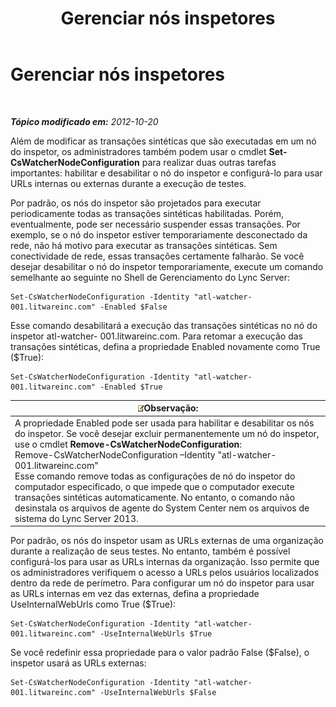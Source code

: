 ﻿---
title: Gerenciar nós inspetores
TOCTitle: Gerenciar nós inspetores
ms:assetid: 66deaf49-a71f-4a6e-ada0-ea8b688ee921
ms:mtpsurl: https://technet.microsoft.com/pt-br/library/JJ688078(v=OCS.15)
ms:contentKeyID: 49886245
ms.date: 05/19/2016
mtps_version: v=OCS.15
ms.translationtype: HT
---

# Gerenciar nós inspetores

 

_**Tópico modificado em:** 2012-10-20_

Além de modificar as transações sintéticas que são executadas em um nó do inspetor, os administradores também podem usar o cmdlet **Set-CsWatcherNodeConfiguration** para realizar duas outras tarefas importantes: habilitar e desabilitar o nó do inspetor e configurá-lo para usar URLs internas ou externas durante a execução de testes.

Por padrão, os nós do inspetor são projetados para executar periodicamente todas as transações sintéticas habilitadas. Porém, eventualmente, pode ser necessário suspender essas transações. Por exemplo, se o nó do inspetor estiver temporariamente desconectado da rede, não há motivo para executar as transações sintéticas. Sem conectividade de rede, essas transações certamente falharão. Se você desejar desabilitar o nó do inspetor temporariamente, execute um comando semelhante ao seguinte no Shell de Gerenciamento do Lync Server:

    Set-CsWatcherNodeConfiguration -Identity "atl-watcher-001.litwareinc.com" -Enabled $False

Esse comando desabilitará a execução das transações sintéticas no nó do inspetor atl-watcher- 001.litwareinc.com. Para retomar a execução das transações sintéticas, defina a propriedade Enabled novamente como True ($True):

    Set-CsWatcherNodeConfiguration -Identity "atl-watcher-001.litwareinc.com" -Enabled $True

<table>
<thead>
<tr class="header">
<th><img src="images/Gg425756.note(OCS.15).gif" title="note" alt="note" />Observação:</th>
</tr>
</thead>
<tbody>
<tr class="odd">
<td>A propriedade Enabled pode ser usada para habilitar e desabilitar os nós do inspetor. Se você desejar excluir permanentemente um nó do inspetor, use o cmdlet <strong>Remove-CsWatcherNodeConfiguration</strong>:<br />
Remove-CsWatcherNodeConfiguration –Identity &quot;atl-watcher-001.litwareinc.com&quot;<br />
Esse comando remove todas as configurações de nó do inspetor do computador especificado, o que impede que o computador execute transações sintéticas automaticamente. No entanto, o comando não desinstala os arquivos de agente do System Center nem os arquivos de sistema do Lync Server 2013.</td>
</tr>
</tbody>
</table>


Por padrão, os nós do inspetor usam as URLs externas de uma organização durante a realização de seus testes. No entanto, também é possível configurá-los para usar as URLs internas da organização. Isso permite que os administradores verifiquem o acesso a URLs pelos usuários localizados dentro da rede de perímetro. Para configurar um nó do inspetor para usar as URLs internas em vez das externas, defina a propriedade UseInternalWebUrls como True ($True):

    Set-CsWatcherNodeConfiguration -Identity "atl-watcher-001.litwareinc.com" -UseInternalWebUrls $True

Se você redefinir essa propriedade para o valor padrão False ($False), o inspetor usará as URLs externas:

    Set-CsWatcherNodeConfiguration -Identity "atl-watcher-001.litwareinc.com" -UseInternalWebUrls $False

